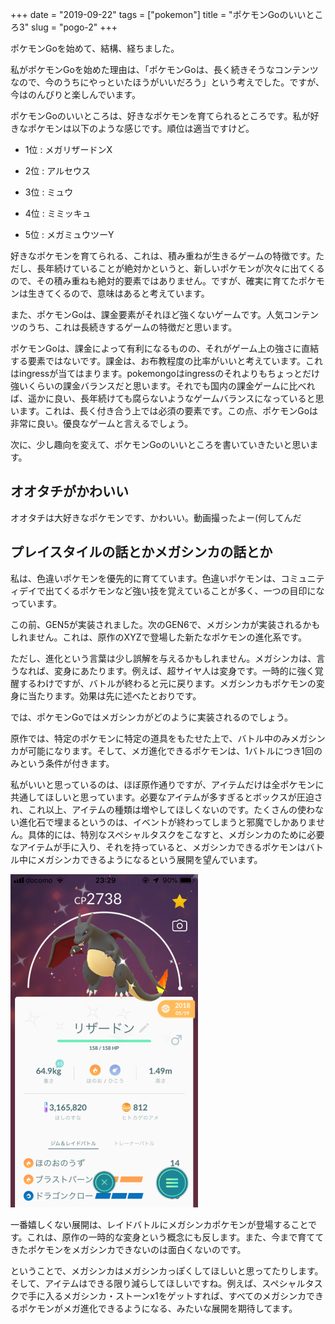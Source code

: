 +++
date = "2019-09-22"
tags = ["pokemon"]
title = "ポケモンGoのいいところ3"
slug = "pogo-2"
+++

ポケモンGoを始めて、結構、経ちました。

私がポケモンGoを始めた理由は、「ポケモンGoは、長く続きそうなコンテンツなので、今のうちにやっといたほうがいいだろう」という考えでした。ですが、今はのんびりと楽しんでいます。

ポケモンGoのいいところは、好きなポケモンを育てられるところです。私が好きなポケモンは以下のような感じです。順位は適当ですけど。


- 1位 : メガリザードンX

- 2位 : アルセウス

- 3位 : ミュウ

- 4位 : ミミッキュ

- 5位 : メガミュウツーY


好きなポケモンを育てられる、これは、積み重ねが生きるゲームの特徴です。ただし、長年続けていることが絶対かというと、新しいポケモンが次々に出てくるので、その積み重ねも絶対的要素ではありません。ですが、確実に育てたポケモンは生きてくるので、意味はあると考えています。

また、ポケモンGoは、課金要素がそれほど強くないゲームです。人気コンテンツのうち、これは長続きするゲームの特徴だと思います。

ポケモンGoは、課金によって有利になるものの、それがゲーム上の強さに直結する要素ではないです。課金は、お布教程度の比率がいいと考えています。これはingressが当てはまります。pokemongoはingressのそれよりもちょっとだけ強いくらいの課金バランスだと思います。それでも国内の課金ゲームに比べれば、遥かに良い、長年続けても腐らないようなゲームバランスになっていると思います。これは、長く付き合う上では必須の要素です。この点、ポケモンGoは非常に良い。優良なゲームと言えるでしょう。

次に、少し趣向を変えて、ポケモンGoのいいところを書いていきたいと思います。

## オオタチがかわいい

オオタチは大好きなポケモンです、かわいい。動画撮ったよー(何してんだ


## プレイスタイルの話とかメガシンカの話とか

私は、色違いポケモンを優先的に育てています。色違いポケモンは、コミュニティデイで出てくるポケモンなど強い技を覚えていることが多く、一つの目印になっています。

この前、GEN5が実装されました。次のGEN6で、メガシンカが実装されるかもしれません。これは、原作のXYZで登場した新たなポケモンの進化系です。

ただし、進化という言葉は少し誤解を与えるかもしれません。メガシンカは、言うなれば、変身にあたります。例えば、超サイヤ人は変身です。一時的に強く覚醒するわけですが、バトルが終わると元に戻ります。メガシンカもポケモンの変身に当たります。効果は先に述べたとおりです。

では、ポケモンGoではメガシンカがどのように実装されるのでしょう。

原作では、特定のポケモンに特定の道具をもたせた上で、バトル中のみメガシンカが可能になります。そして、メガ進化できるポケモンは、1バトルにつき1回のみという条件が付きます。

私がいいと思っているのは、ほぼ原作通りですが、アイテムだけは全ポケモンに共通してほしいと思っています。必要なアイテムが多すぎるとボックスが圧迫され、これ以上、アイテムの種類は増やしてほしくないのです。たくさんの使わない進化石で埋まるというのは、イベントが終わってしまうと邪魔でしかありません。具体的には、特別なスペシャルタスクをこなすと、メガシンカのために必要なアイテムが手に入り、それを持っていると、メガシンカできるポケモンはバトル中にメガシンカできるようになるという展開を望んでいます。

<img src="https://raw.githubusercontent.com/syui/img/master/old/pokemongo-20190922-01.png" width="300">

一番嬉しくない展開は、レイドバトルにメガシンカポケモンが登場することです。これは、原作の一時的な変身という概念にも反します。また、今まで育ててきたポケモンをメガシンカできないのは面白くないのです。

ということで、メガシンカはメガシンカっぽくしてほしいと思ってたりします。そして、アイテムはできる限り減らしてほしいですね。例えば、スペシャルタスクで手に入るメガシンカ・ストーンx1をゲットすれば、すべてのメガシンカできるポケモンがメガ進化できるようになる、みたいな展開を期待してます。


